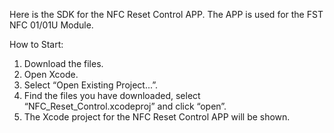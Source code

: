 Here is the SDK for the NFC Reset Control APP. The APP is used for the FST NFC 01/01U Module.

How to Start:
1. Download the files.
2. Open Xcode.
3. Select “Open Existing Project...”.
4. Find the files you have downloaded, select “NFC_Reset_Control.xcodeproj” and click “open”.
5. The Xcode project for the NFC Reset Control APP will be shown.
